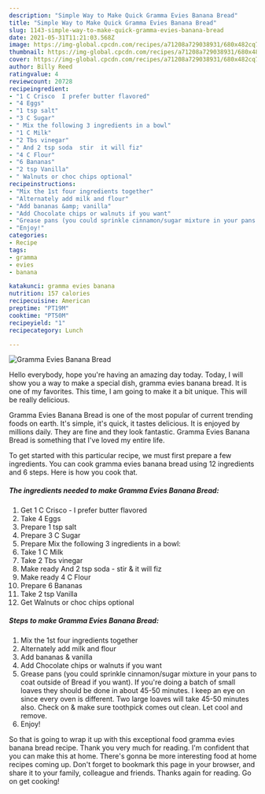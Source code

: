 ```yaml
---
description: "Simple Way to Make Quick Gramma Evies Banana Bread"
title: "Simple Way to Make Quick Gramma Evies Banana Bread"
slug: 1143-simple-way-to-make-quick-gramma-evies-banana-bread
date: 2021-05-31T11:21:03.568Z
image: https://img-global.cpcdn.com/recipes/a71208a729038931/680x482cq70/gramma-evies-banana-bread-recipe-main-photo.jpg
thumbnail: https://img-global.cpcdn.com/recipes/a71208a729038931/680x482cq70/gramma-evies-banana-bread-recipe-main-photo.jpg
cover: https://img-global.cpcdn.com/recipes/a71208a729038931/680x482cq70/gramma-evies-banana-bread-recipe-main-photo.jpg
author: Billy Reed
ratingvalue: 4
reviewcount: 20728
recipeingredient:
- "1 C Crisco  I prefer butter flavored"
- "4 Eggs"
- "1 tsp salt"
- "3 C Sugar"
- " Mix the following 3 ingredients in a bowl"
- "1 C Milk"
- "2 Tbs vinegar"
- " And 2 tsp soda  stir  it will fiz"
- "4 C Flour"
- "6 Bananas"
- "2 tsp Vanilla"
- " Walnuts or choc chips optional"
recipeinstructions:
- "Mix the 1st four ingredients together"
- "Alternately add milk and flour"
- "Add bananas &amp; vanilla"
- "Add Chocolate chips or walnuts if you want"
- "Grease pans (you could sprinkle cinnamon/sugar mixture in your pans to coat outside of Bread if you want). If you&#39;re doing a batch of small loaves they should be done in about 45-50 minutes. I keep an eye on since every oven is different. Two large loaves will take 45-50 minutes also. Check on &amp; make sure toothpick comes out clean. Let cool and remove."
- "Enjoy!"
categories:
- Recipe
tags:
- gramma
- evies
- banana

katakunci: gramma evies banana 
nutrition: 157 calories
recipecuisine: American
preptime: "PT19M"
cooktime: "PT50M"
recipeyield: "1"
recipecategory: Lunch

---
```



![Gramma Evies Banana Bread](https://img-global.cpcdn.com/recipes/a71208a729038931/680x482cq70/gramma-evies-banana-bread-recipe-main-photo.jpg)

Hello everybody, hope you're having an amazing day today. Today, I will show you a way to make a special dish, gramma evies banana bread. It is one of my favorites. This time, I am going to make it a bit unique. This will be really delicious.



Gramma Evies Banana Bread is one of the most popular of current trending foods on earth. It's simple, it's quick, it tastes delicious. It is enjoyed by millions daily. They are fine and they look fantastic. Gramma Evies Banana Bread is something that I've loved my entire life.


To get started with this particular recipe, we must first prepare a few ingredients. You can cook gramma evies banana bread using 12 ingredients and 6 steps. Here is how you cook that.

<!--inarticleads1-->

##### The ingredients needed to make Gramma Evies Banana Bread:

1. Get 1 C Crisco - I prefer butter flavored
1. Take 4 Eggs
1. Prepare 1 tsp salt
1. Prepare 3 C Sugar
1. Prepare  Mix the following 3 ingredients in a bowl:
1. Take 1 C Milk
1. Take 2 Tbs vinegar
1. Make ready  And 2 tsp soda - stir &amp; it will fiz
1. Make ready 4 C Flour
1. Prepare 6 Bananas
1. Take 2 tsp Vanilla
1. Get  Walnuts or choc chips optional




<!--inarticleads2-->

##### Steps to make Gramma Evies Banana Bread:

1. Mix the 1st four ingredients together
1. Alternately add milk and flour
1. Add bananas &amp; vanilla
1. Add Chocolate chips or walnuts if you want
1. Grease pans (you could sprinkle cinnamon/sugar mixture in your pans to coat outside of Bread if you want). If you&#39;re doing a batch of small loaves they should be done in about 45-50 minutes. I keep an eye on since every oven is different. Two large loaves will take 45-50 minutes also. Check on &amp; make sure toothpick comes out clean. Let cool and remove.
1. Enjoy!




So that is going to wrap it up with this exceptional food gramma evies banana bread recipe. Thank you very much for reading. I'm confident that you can make this at home. There's gonna be more interesting food at home recipes coming up. Don't forget to bookmark this page in your browser, and share it to your family, colleague and friends. Thanks again for reading. Go on get cooking!
